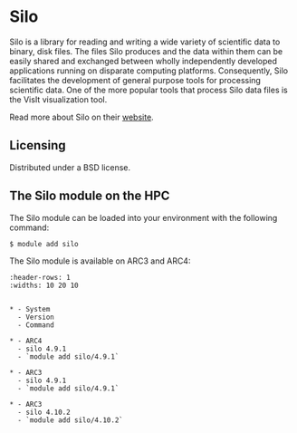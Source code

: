 # Silo

Silo is a library for reading and writing a wide variety of scientific data to binary, disk files. The files Silo produces and the data within them can be easily shared and exchanged between wholly independently developed applications running on disparate computing platforms. Consequently, Silo facilitates the development of general purpose tools for processing scientific data. One of the more popular tools that process Silo data files is the VisIt visualization tool.



Read more about Silo on their [website](https://wci.llnl.gov/simulation/computer-codes/silo/).





## Licensing

Distributed under a BSD license.



## The Silo module on the HPC

The Silo module can be loaded into your environment with the following command:

```bash
$ module add silo
```

The Silo module is available on ARC3 and ARC4:

```{list-table}
:header-rows: 1
:widths: 10 20 10


* - System
  - Version
  - Command

* - ARC4
  - silo 4.9.1
  - `module add silo/4.9.1`

* - ARC3
  - silo 4.9.1
  - `module add silo/4.9.1`

* - ARC3
  - silo 4.10.2
  - `module add silo/4.10.2`

```
